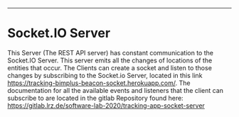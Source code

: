 <hr/>

# Socket.IO Server
This Server (The REST API server) has constant communication to the Socket.IO Server.
This server emits all the changes of locations of the entities that occur. The Clients can create a socket and listen to those changes by subscribing to the Socket.io Server, located in this link <https://tracking-bimplus-beacon-socket.herokuapp.com/>.
The documentation for all the available events and listeners that the client can subscribe to are located in the gitlab Repository found here: <https://gitlab.lrz.de/software-lab-2020/tracking-app-socket-server>